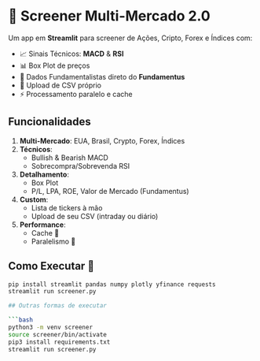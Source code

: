 <!-- README.md atualizado -->

# 🚀 Screener Multi-Mercado 2.0

Um app em **Streamlit** para screener de Ações, Cripto, Forex e Índices com:
- 📈 Sinais Técnicos: **MACD** & **RSI**
- 📊 Box Plot de preços
- 🧐 Dados Fundamentalistas direto do **Fundamentus**
- 📁 Upload de CSV próprio
- ⚡️ Processamento paralelo e cache

## Funcionalidades

1. **Multi-Mercado**: EUA, Brasil, Crypto, Forex, Índices  
2. **Técnicos**:
   - Bullish & Bearish MACD  
   - Sobrecompra/Sobrevenda RSI  
3. **Detalhamento**:
   - Box Plot  
   - P/L, LPA, ROE, Valor de Mercado (Fundamentus)  
4. **Custom**:
   - Lista de tickers à mão  
   - Upload de seu CSV (intraday ou diário)  
5. **Performance**:
   - Cache 🔄  
   - Paralelismo 🚀  

## Como Executar 🏃

```bash
pip install streamlit pandas numpy plotly yfinance requests
streamlit run screener.py

## Outras formas de executar

```bash
python3 -m venv screener
source screener/bin/activate
pip3 install requirements.txt
streamlit run screener.py

